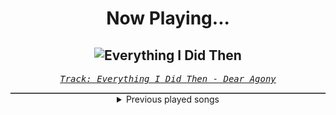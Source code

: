 <div align="center"> 
<h1>Now Playing...</h1>

![Everything I Did Then](https://i.scdn.co/image/ab67616d00001e02d1c2cb46ad510b1b0af4a7b1)
--
_<samp><a href="https://open.spotify.com/track/4laB2AexKHi1ZYNVye8n7s">Track: Everything I Did Then - Dear Agony</a></samp>_

<div style="border: 1px #4B5054 solid"></div>
<details>
  <summary>
    Previous played songs
  </summary>
  <table>
    <thead>
      <tr>
        <th>
          Artist
        </th>
        <th>
          Song
        </th>
        <th>
          Link
        </th>
      </tr>
    </thead>
    <tbody>
      <tr><td>Dear Agony</td><td>Everything I Did Then</td><td><a href="https://open.spotify.com/track/4laB2AexKHi1ZYNVye8n7s">https://open.spotify.com/track/4laB2AexKHi1ZYNVye8n7s</a></td></tr><tr><td>Jeris Johnson</td><td>Battling My Demons</td><td><a href="https://open.spotify.com/track/0OuvMbIdvi9d2Ucsk1poS0">https://open.spotify.com/track/0OuvMbIdvi9d2Ucsk1poS0</a></td></tr><tr><td>Jeris Johnson</td><td>damn!</td><td><a href="https://open.spotify.com/track/4JuYtPKJJk0HobzktzN4Qg">https://open.spotify.com/track/4JuYtPKJJk0HobzktzN4Qg</a></td></tr><tr><td>Papa Roach</td><td>Last Resort (Reloaded)</td><td><a href="https://open.spotify.com/track/52KlXDEkCkgZxuMjSqzY4L">https://open.spotify.com/track/52KlXDEkCkgZxuMjSqzY4L</a></td></tr><tr><td>Jeris Johnson</td><td>Kryptonite (Reloaded)</td><td><a href="https://open.spotify.com/track/2VMs3LPD0pKKD3z55ZmnVH">https://open.spotify.com/track/2VMs3LPD0pKKD3z55ZmnVH</a></td></tr><tr><td>Jeris Johnson</td><td>When The Darkness Comes</td><td><a href="https://open.spotify.com/track/1D1Dheq2uzlRYjSc2ylOOR">https://open.spotify.com/track/1D1Dheq2uzlRYjSc2ylOOR</a></td></tr><tr><td>Haunted by Wolves</td><td>God Save The King</td><td><a href="https://open.spotify.com/track/0Reym0KOIHAoypZL6AxCoL">https://open.spotify.com/track/0Reym0KOIHAoypZL6AxCoL</a></td></tr><tr><td>Cinnamon Babe</td><td>Rain Check</td><td><a href="https://open.spotify.com/track/1esltG8upzhcpAQkhCwddG">https://open.spotify.com/track/1esltG8upzhcpAQkhCwddG</a></td></tr><tr><td>Caleb Hyles</td><td>Poison</td><td><a href="https://open.spotify.com/track/7ISMOHvQYd4bI4jZUm8QMj">https://open.spotify.com/track/7ISMOHvQYd4bI4jZUm8QMj</a></td></tr><tr><td>NOTHING MORE</td><td>IF IT DOESN'T HURT</td><td><a href="https://open.spotify.com/track/4olevV9BVXIZpcI3g8E6kI">https://open.spotify.com/track/4olevV9BVXIZpcI3g8E6kI</a></td></tr><tr><td>The Wise Man's Fear</td><td>What Slept Beneath Tarvos</td><td><a href="https://open.spotify.com/track/7B7rFrceWYUlWd6sbOSfH4">https://open.spotify.com/track/7B7rFrceWYUlWd6sbOSfH4</a></td></tr><tr><td>Dead by April</td><td>Everest</td><td><a href="https://open.spotify.com/track/3JzbBcWnJXdihVYyTuCoiG">https://open.spotify.com/track/3JzbBcWnJXdihVYyTuCoiG</a></td></tr><tr><td>SawanoHiroyuki[nZk]</td><td>LEveL</td><td><a href="https://open.spotify.com/track/0Zp9WOkXX8xZS8QOhtdQ5k">https://open.spotify.com/track/0Zp9WOkXX8xZS8QOhtdQ5k</a></td></tr><tr><td>SawanoHiroyuki[nZk]</td><td>LEveL</td><td><a href="https://open.spotify.com/track/0Zp9WOkXX8xZS8QOhtdQ5k">https://open.spotify.com/track/0Zp9WOkXX8xZS8QOhtdQ5k</a></td></tr><tr><td>SawanoHiroyuki[nZk]</td><td>LEveL</td><td><a href="https://open.spotify.com/track/0Zp9WOkXX8xZS8QOhtdQ5k">https://open.spotify.com/track/0Zp9WOkXX8xZS8QOhtdQ5k</a></td></tr><tr><td>SawanoHiroyuki[nZk]</td><td>LEveL</td><td><a href="https://open.spotify.com/track/0Zp9WOkXX8xZS8QOhtdQ5k">https://open.spotify.com/track/0Zp9WOkXX8xZS8QOhtdQ5k</a></td></tr><tr><td>SawanoHiroyuki[nZk]</td><td>LEveL</td><td><a href="https://open.spotify.com/track/0Zp9WOkXX8xZS8QOhtdQ5k">https://open.spotify.com/track/0Zp9WOkXX8xZS8QOhtdQ5k</a></td></tr><tr><td>SawanoHiroyuki[nZk]</td><td>LEveL</td><td><a href="https://open.spotify.com/track/0Zp9WOkXX8xZS8QOhtdQ5k">https://open.spotify.com/track/0Zp9WOkXX8xZS8QOhtdQ5k</a></td></tr><tr><td>SawanoHiroyuki[nZk]</td><td>LEveL</td><td><a href="https://open.spotify.com/track/0Zp9WOkXX8xZS8QOhtdQ5k">https://open.spotify.com/track/0Zp9WOkXX8xZS8QOhtdQ5k</a></td></tr><tr><td>SawanoHiroyuki[nZk]</td><td>LEveL</td><td><a href="https://open.spotify.com/track/0Zp9WOkXX8xZS8QOhtdQ5k">https://open.spotify.com/track/0Zp9WOkXX8xZS8QOhtdQ5k</a></td></tr>
    </tbody>
  </table>
</details>

</div>
